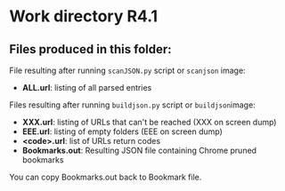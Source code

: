 # Work directory R4.1

## Files produced in this folder:

File resulting after running `scanJSON.py` script or `scanjson` image:
 - **ALL.url**: listing of all parsed entries

Files resulting after running `buildjson.py` script or `buildjson`image:
 - **XXX.url**: listing of URLs that can't be reached (XXX on screen dump)
 - **EEE.url**: listing of empty folders (EEE on screen dump)
 - **&lt;code&gt;.url**: list of URLs return codes
 - **Bookmarks.out**: Resulting JSON file containing Chrome pruned bookmarks

You can copy Bookmarks.out back to Bookmark file.

